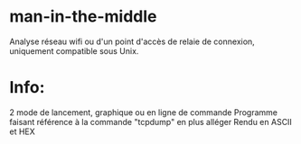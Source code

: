 # man-in-the-middle
Analyse réseau wifi ou d'un point d'accès de relaie de connexion, uniquement compatible sous Unix.

# Info:
2 mode de lancement, graphique ou en ligne de commande
Programme faisant référence à la commande "tcpdump" en plus alléger
Rendu en ASCII et HEX
